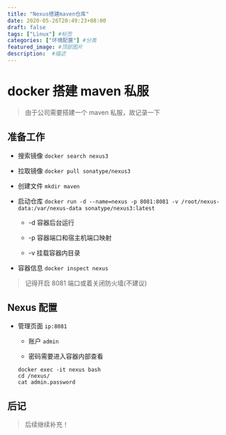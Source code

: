 ```yaml
---
title: "Nexus搭建maven仓库"
date: 2020-05-26T20:49:23+08:00
draft: false
tags: ["Linux"] #标签
categories: ["环境配置"] #分类
featured_image: #顶部图片
description:  #描述
---
```


# docker 搭建 maven 私服

> 由于公司需要搭建一个 maven 私服，故记录一下

## 准备工作

- 搜索镜像 `docker search nexus3`

- 拉取镜像 `docker pull sonatype/nexus3`

- 创建文件 `mkdir maven`

- 启动仓库 `docker run -d --name=nexus -p 8081:8081 -v /root/nexus-data:/var/nexus-data sonatype/nexus3:latest`

  - -d  容器后台运行

  - -p  容器端口和宿主机端口映射

  - -v  挂载容器内目录

- 容器信息 `docker inspect nexus`

> 记得开启 8081 端口或着关闭防火墙(不建议)

## Nexus 配置

- 管理页面 `ip:8081`

  - 账户 `admin`

  - 密码需要进入容器内部查看

  ```shell
  docker exec -it nexus bash
  cd /nexus/
  cat admin.password
  ```

## 后记

> 后续继续补充！
